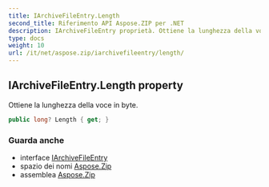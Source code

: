 ```yaml
---
title: IArchiveFileEntry.Length
second_title: Riferimento API Aspose.ZIP per .NET
description: IArchiveFileEntry proprietà. Ottiene la lunghezza della voce in byte.
type: docs
weight: 10
url: /it/net/aspose.zip/iarchivefileentry/length/
---
```

## IArchiveFileEntry.Length property

Ottiene la lunghezza della voce in byte.

```csharp
public long? Length { get; }
```

### Guarda anche

* interface [IArchiveFileEntry](../)
* spazio dei nomi [Aspose.Zip](../../iarchivefileentry/)
* assemblea [Aspose.Zip](../../../)


